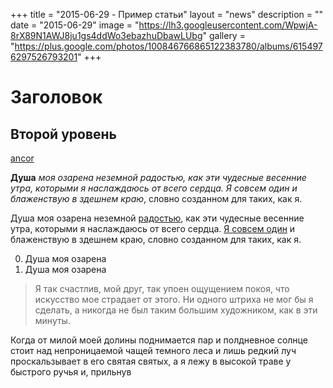 +++
title = "2015-06-29 - Пример статьи"
layout = "news"
description = ""
date = "2015-06-29"
image = "https://lh3.googleusercontent.com/WpwjA-8rX89N1AWJ8ju1gs4ddWo3ebazhuDbawLUbg"
gallery = "https://plus.google.com/photos/100846766865122383780/albums/6154976297526793201"
+++

# Заголовок
## Второй уровень

[ancor](#ancor)

<!--more-->

**Душа** _моя озарена_ _неземной радостью, как эти чудесные весенние утра, которыми я наслаждаюсь от всего сердца. Я совсем один и блаженствую в здешнем краю_, словно созданном для таких, как я.

Душа моя озарена неземной [радостью](http://gildia-catering.ru/services/), как эти чудесные весенние утра, которыми я наслаждаюсь от всего сердца. [Я совсем один](http://gildia-catering.ru/services/) и блаженствую в здешнем краю, словно созданном для таких, как я.


0. Душа моя озарена
1. Душа моя озарена


> Я так счастлив, мой друг, так упоен ощущением покоя, что искусство мое страдает от этого. Ни одного штриха не мог бы я сделать, а никогда не был таким большим художником, как в эти минуты.

<a name="ancor"></a>

Когда от милой моей долины поднимается пар и полдневное солнце стоит над непроницаемой чащей темного леса и лишь редкий луч проскальзывает в его святая святых, а я лежу в высокой траве у быстрого ручья и, прильнув

